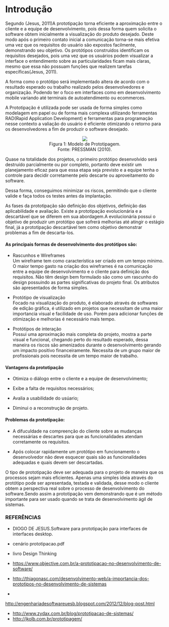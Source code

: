 # Introdução

Segundo (Jesus, 2011)A prototipação torna eficiente a aproximação entre o cliente e a equipe de desenvolvimento, pois dessa forma quem solicita o software obtem inicialmente a visualização do produto desejado. Deste modo após o primeiro contato inicial a comunicação torna-se mais efetiva uma vez que os requisitos do usuário são expostos facilmente, demonstrando seu objetivo.
Os protótipos construídos identificam os requisitos desejados, pois  uma vez que os usuários podem visualizar a interface o entendimento sobre as particularidades ficam mais claras, mesmo que essa não possuam funções que realizem tarefas específicas(Jesus, 2011).

A forma como o protótipo será implementado altera de acordo com o resultado esperado ou trabalho realizado pelos desenvolvedores e organização. Podendo ter o foco em interfaces como em desenvolvimento mobile variando até terminais de autoatendimento ou ecommerces.

A Prototipação é utilizada pode ser usada de forma simples como modelagem em papel ou de forma mais complexa utilizando ferramentas RAD(Rapid Application Development) e ferramentas para programação nesse contexto a valiação do usuário é eficiente otimizando o retorno para os desenvolvedores a fim de produzir o software desejado.

<p align="center">
        <img src="http://jkolb.com.br/wp-content/uploads/2013/12/prototipagem.png"><br>
         Figura 1: Modelo de Prototipagem.<br>
         Fonte: PRESSMAN (2010).<br>
</p>



Quase na totalidade dos projetos, o primeiro protótipo desenvolvido será destruído parcialmente ou por completo, portanto deve existir um planejamento eficaz para que essa etapa seja previsto e a equipe tenha o controle para decidir corretamente pelo descarte ou aproveitamento do software.
 <p> Dessa forma, conseguimos minimizar os riscos, permitindo que o cliente valide e faça todos os testes antes da implantação.



 As fases da prototipação são definição dos objetivos, definição das aplicabilidade e avaliação. Existe a prototipação evolucionária e a descartável que se diferem em sua abordagem.A evolucionária possui o objetivo de produzir um protótipo que sofrerá melhorias até atingir o estágio final, já a prototipação descartável tem como objetivo demonstrar problemas a fim de descarta-los.

<h4>As principais formas de desenvolvimento dos protótipos são:</h4>

 - Rascunhos e Wireframes  
  Um wireframe tem como característica ser criado em um tempo mínimo. O maior tempo gasto na criação dos wireframes é na comunicação entre a equipe de desenvolvimento e o cliente para definição dos requisitos.
  Não têm design bem formulado são como um rascunho do design
 possuindo as partes significativas do projeto final. Os atributos são apresentados de forma simples.<p>
 - Protótipo de visualização<br>
Focado na visualização do produto, é elaborado através de softwares de
edição gráfica, é utilizado em projetos que necessitam de uma maior importancia visual e facilidade de uso. Porém para adicionar funções de otimização e melhorias é necessário mais tempo.<p>

- Protótipos de interação<br>
Possui uma aproximação mais completa do projeto, mostra a parte visual e funcional, chegando perto do resultado esperado, dessa maneira os riscos são amenizados durante o desenvolvimento gerando um impacto  positivo financeiramente. Necessita de um grupo maior de profissionais
pois necessita de um tempo maior de  trabalho.


<h4>Vantagens da prototipação</h4>

 - Otimiza o diálogo entre o cliente e a equipe de desenvolvimento;<br>

- Exibe a falta de requisitos necessários;<br>

- Avalia a usabilidade do usúario;<br>

- Diminui o a reconstrução de projeto.<br>

<h4>Problemas da prototipação:</h4>

- A difuculdade na compreenção do cliente sobre as mudanças necessárias e descartes para que as funcionalidades atendam corretamente os requisitos.

- Após colocar rapidamente um protótipo em funcionamento o desenvolvedor não deve esquecer quais são as funcionalidades adequadas e quais devem ser descartadas.


O tipo de prototipação deve ser adequada para o projeto de maneira que os processos sejam mais eficientes. Apenas uma simples ideia através do protótipo pode ser apresentada, testada e validada, desse modo o cliente obtem a perspectiva real sobre o processo de desenvolvimento do software.Sendo assim a prototipação vem demonstrando que é um método importante para ser usado quando se trata de  desenvolvimento ágil de sistemas.









### **REFERÊNCIAS** ###
- DIOGO DE JESUS.Software para prototipação para interfaces de interfaces desktop.

- cenário prototipacao.pdf

- livro Design Thinking

- https://www.objective.com.br/a-prototipacao-no-desenvolvimento-de-software/

- http://thiagonasc.com/desenvolvimento-web/a-importancia-dos-prototipos-no-desenvolvimento-de-sistemas

-
http://engenhariadesoftwareuesb.blogspot.com/2012/12/blog-post.html

- http://www.zydax.com.br/blog/prototipacao-de-sistemas/
- http://jkolb.com.br/prototipagem/
